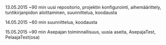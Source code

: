 13.05.2015
~90 min
uusi repositorio, projektin konfigurointi, aihemäärittely, tuntikirjanpidon aloittaminen, suunnittelua, koodausta

14.05.2015
~60 min
suunnittelua, koodausta

15.05.2015
~90 min
Asepajan toiminnallisuus, uusia aseita, AsepajaTest, PelaajaTest(osa)
